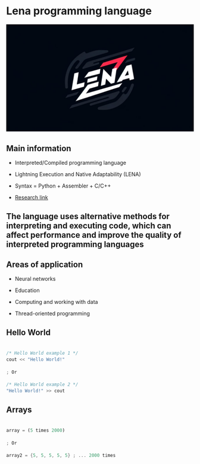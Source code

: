 # Lena programming language

![Lena logo](images/lena-logo.jpeg)

## Main information

* Interpreted/Compiled programming language

* Lightning Execution and Native Adaptability (LENA)

* Syntax = Python + Assembler + C/C++

* [Research link]("https://docs.google.com/document/d/18Vgb9FWkAmmvgFri58sekGLDtFrS8Uyf9xnZg77Jj1I/edit?usp=sharing")

## The language uses alternative methods for interpreting and executing code, which can affect performance and improve the quality of interpreted programming languages

## Areas of application

* Neural networks

* Education

* Computing and working with data

* Thread-oriented programming

## Hello World

```rust

/* Hello World example 1 */
cout << "Hello World!"

; Or

/* Hello World example 2 */
"Hello World!" >> cout

```

## Arrays

```rust

array = (5 times 2000)

; Or

array2 = {5, 5, 5, 5, 5} ; ... 2000 times

```
